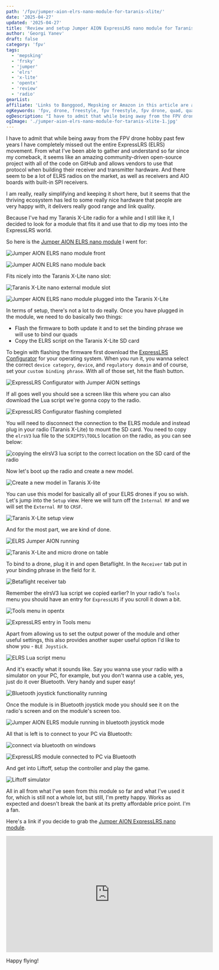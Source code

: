 ```yaml
---
path: '/fpv/jumper-aion-elrs-nano-module-for-taranis-xlite/'
date: '2025-04-27'
updated: '2025-04-27'
title: 'Review and setup Jumper AION ExpressLRS nano module for Taranis X-Lite'
author: 'Georgi Yanev'
draft: false
category: 'fpv'
tags:
  - 'mepsking'
  - 'frsky'
  - 'jumper'
  - 'elrs'
  - 'x-lite'
  - 'opentx'
  - 'review'
  - 'radio'
gearList:
affiliate: 'Links to Banggood, Mepsking or Amazon in this article are affiliate links and would support the blog if used to make a purchase.'
ogKeywords: 'fpv, drone, freestyle, fpv freestyle, fpv drone, quad, quadcopter, micro drone, micro quad, tinywhoop, mepsking, cinewhoop'
ogDescription: "I have to admit that while being away from the FPV drones hobby past few years I have completely missed out the entire ExpressLRS (ELRS) movement. From what I've been able to gather and understand so far since my comeback, it seems like an amazing community-driven open-source project with all of the code on GitHub and allows vendors to use that protocol when building their receiver and transmitter hardware. And there seem to be a lot of ELRS radios on the market, as well as receivers and AIO boards with built-in SPI receivers."
ogImage: './jumper-aion-elrs-nano-module-for-taranis-xlite-1.jpg'
---
```


I have to admit that while being away from the FPV drone hobby past few years I have completely missed out the entire ExpressLRS (ELRS) movement. From what I've been able to gather and understand so far since my comeback, it seems like an amazing community-driven open-source project with all of the code on GitHub and allows vendors to use that protocol when building their receiver and transmitter hardware. And there seem to be a lot of ELRS radios on the market, as well as receivers and AIO boards with built-in SPI receivers.

I am really, really simplifying and keeping it short here, but it seems that the thriving ecosystem has led to some really nice hardware that people are very happy with, it delivers really good range and link quality.

Because I've had my Taranis X-Lite radio for a while and I still like it, I decided to look for a module that fits it and use that to dip my toes into the ExpressLRS world.

So here is the [Jumper AION ELRS nano module][1] I went for:

![Jumper AION ELRS nano module front](jumper-aion-elrs-nano-module-for-taranis-xlite-18.jpg)

![Jumper AION ELRS nano module back](jumper-aion-elrs-nano-module-for-taranis-xlite-19.jpg)

Fits nicely into the Taranis X-Lite nano slot:

![Taranis X-Lite nano external module slot](jumper-aion-elrs-nano-module-for-taranis-xlite-17.jpg)

![Jumper AION ELRS nano module plugged into the Taranis X-Lite](jumper-aion-elrs-nano-module-for-taranis-xlite-1.jpg)

In terms of setup, there's not a lot to do really. Once you have plugged in the module, we need to do basically two things:

- Flash the firmware to both update it and to set the binding phrase we will use to bind our quads
- Copy the ELRS script on the Taranis X-Lite SD card

To begin with flashing the firmware first download the [ExpressLRS Configurator][2] for your operating system. When you run it, you wanna select the correct `device category`, `device`, and `regulatory domain` and of course, set your `custom binding phrase`. With all of those set, hit the flash button.

![ExpressLRS Configurator with Jumper AION settings](jumper-aion-elrs-nano-module-for-taranis-xlite-2.jpg)

If all goes well you should see a screen like this where you can also download the Lua script we're gonna copy to the radio.

![ExpressLRS Configurator flashing completed](jumper-aion-elrs-nano-module-for-taranis-xlite-3.jpg)

You will need to disconnect the connection to the ELRS module and instead plug in your radio (Taranis X-Lite) to mount the SD card. You need to copy the `elrsV3` lua file to the `SCRIPTS\TOOLS` location on the radio, as you can see below:

![copying the elrsV3 lua script to the correct location on the SD card of the radio](jumper-aion-elrs-nano-module-for-taranis-xlite-4.jpg)

Now let's boot up the radio and create a new model.

![Create a new model in Taranis X-lite](jumper-aion-elrs-nano-module-for-taranis-xlite-10.jpg)

You can use this model for basically all of your ELRS drones if you so wish. Let's jump into the `Setup` view. Here we will turn off the `Internal RF` and we will set the `External RF` to `CRSF`.

![Taranis X-Lite setup view](jumper-aion-elrs-nano-module-for-taranis-xlite-6.jpg)

And for the most part, we are kind of done.

![ELRS Jumper AION running](jumper-aion-elrs-nano-module-for-taranis-xlite-5.jpg)

![Taranis X-Lite and micro drone on table](jumper-aion-elrs-nano-module-for-taranis-xlite-9.jpg)

To bind to a drone, plug it in and open Betaflight. In the `Receiver` tab put in your binding phrase in the field for it.

![Betaflight receiver tab](jumper-aion-elrs-nano-module-for-taranis-xlite-22.jpg)

Remember the elrsV3 lua script we copied earlier? In your radio's `Tools` menu you should have an entry for `ExpressLRS` if you scroll it down a bit.

![Tools menu in opentx](jumper-aion-elrs-nano-module-for-taranis-xlite-12.jpg)

![ExpressLRS entry in Tools menu](jumper-aion-elrs-nano-module-for-taranis-xlite-13.jpg)

Apart from allowing us to set the output power of the module and other useful settings, this also provides another super useful option I'd like to show you - `BLE Joystick`.

![ELRS Lua script menu](jumper-aion-elrs-nano-module-for-taranis-xlite-14.jpg)

And it's exactly what it sounds like. Say you wanna use your radio with a simulator on your PC, for example, but you don't wanna use a cable, yes, just do it over Bluetooth. Very handy and super easy!

![Bluetooth joystick functionality running](jumper-aion-elrs-nano-module-for-taranis-xlite-15.jpg)

Once the module is in Bluetooth joystick mode you should see it on the radio's screen and on the module's screen too.

![Jumper AION ELRS module running in bluetooth joystick mode](jumper-aion-elrs-nano-module-for-taranis-xlite-16.jpg)

All that is left is to connect to your PC via Bluetooth:

![connect via bluetooth on windows](jumper-aion-elrs-nano-module-for-taranis-xlite-23.png)

![ExpressLRS module connected to PC via Bluetooth](jumper-aion-elrs-nano-module-for-taranis-xlite-24.png)

And get into Liftoff, setup the controller and play the game.

![Liftoff simulator](jumper-aion-elrs-nano-module-for-taranis-xlite-21.jpg)

All in all from what I've seen from this module so far and what I've used it for, which is still not a whole lot, but still, I'm pretty happy. Works as expected and doesn't break the bank at its pretty affordable price point. I'm a fan.

Here's a link if you decide to grab the [Jumper AION ExpressLRS nano module][1].

<div style="text-align: center">
 <iframe width="560" height="315" src="https://www.youtube.com/embed/j_qc6SrCIWc?rel=0" frameBorder="0" allowFullScreen title="Mepsking 65mm micro drone kit flight 4"></iframe>
</div>

Happy flying!

[0]: Linkslist
[1]: https://www.mepsking.shop/jumper-aion-2-4ghz-nano-els-tx-module.html?inviterId=1869316794740477954&utm_source=affiliate&utm_medium=affiliate
[2]: https://github.com/ExpressLRS/ExpressLRS-Configurator/releases

